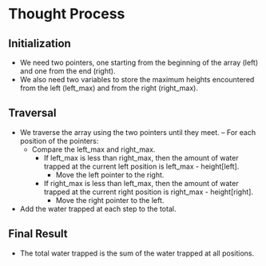 # Thought Process

## Initialization

- We need two pointers, one starting from the beginning of the array (left) and one from the end (right).
- We also need two variables to store the maximum heights encountered from the left (left_max) and from the right (right_max).

## Traversal

- We traverse the array using the two pointers until they meet.
– For each position of the pointers:
  - Compare the left_max and right_max.
    - If left_max is less than right_max, then the amount of water trapped at the current left position is left_max - height[left].
      - Move the left pointer to the right.
    - If right_max is less than left_max, then the amount of water trapped at the current right position is right_max - height[right].
      - Move the right pointer to the left.
- Add the water trapped at each step to the total.

## Final Result

- The total water trapped is the sum of the water trapped at all positions.​
